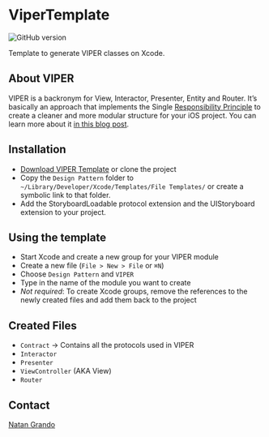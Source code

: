 # ViperTemplate
![GitHub version](https://badge.fury.io/gh/natangr%2Fvipertemplate.svg)

Template to generate VIPER classes on Xcode.

## About VIPER
VIPER is a backronym for View, Interactor, Presenter, Entity and Router. It’s basically an approach that implements the Single [Responsibility Principle](https://en.wikipedia.org/wiki/Single_responsibility_principle) to create a cleaner and more modular structure for your iOS project. You can learn more about it
[in this blog post](https://www.ckl.io/blog/ios-project-architecture-using-viper/).

## Installation
- [Download VIPER Template](https://github.com/natangr/ViperTemplate/archive/master.zip) or clone the project
- Copy the `Design Pattern` folder to `~/Library/Developer/Xcode/Templates/File Templates/` or create a symbolic link to that folder.
- Add the StoryboardLoadable protocol extension and the UIStoryboard extension to your project.

## Using the template
- Start Xcode and create a new group for your VIPER module
- Create a new file (`File > New > File` or `⌘N`)
- Choose `Design Pattern` and `VIPER`
- Type in the name of the module you want to create
- *Not required*: To create Xcode groups, remove the references to the newly created files and add them back to the project

## Created Files
- `Contract` -> Contains all the protocols used in VIPER
- `Interactor`
- `Presenter`
- `ViewController` (AKA View)
- `Router`

## Contact
[Natan Grando](https://github.com/natangr)
